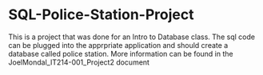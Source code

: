 # SQL-Police-Station-Project
This is a project that was done for an Intro to Database class.
The sql code can be plugged into the apprpriate application and should create a database called police station. 
More information can be found in the JoelMondal_IT214-001_Project2 document 
